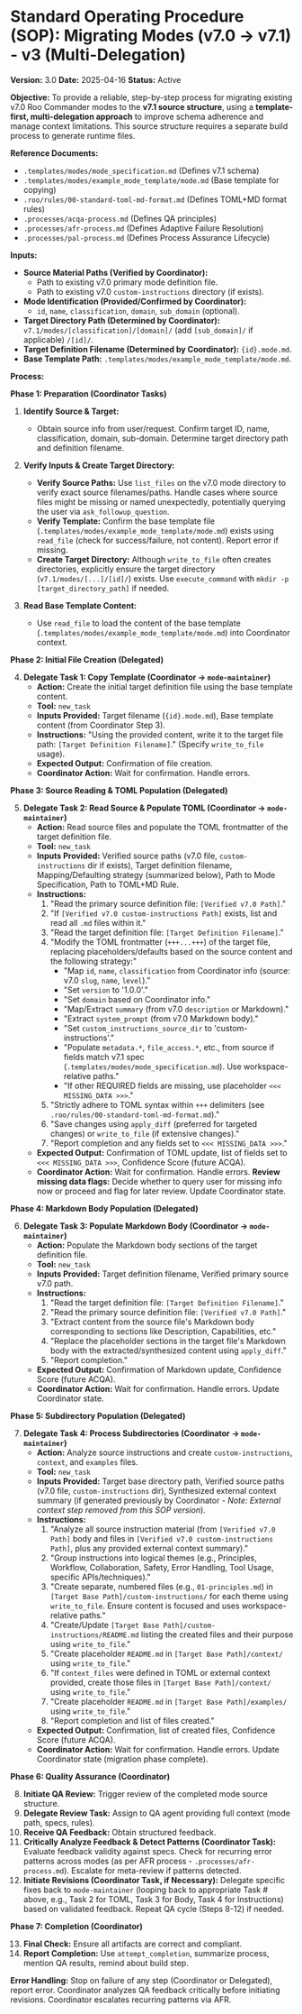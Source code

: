 # Standard Operating Procedure (SOP): Migrating Modes (v7.0 -> v7.1) - v3 (Multi-Delegation)

**Version:** 3.0
**Date:** 2025-04-16
**Status:** Active

**Objective:** To provide a reliable, step-by-step process for migrating existing v7.0 Roo Commander modes to the **v7.1 source structure**, using a **template-first, multi-delegation approach** to improve schema adherence and manage context limitations. This source structure requires a separate build process to generate runtime files.

**Reference Documents:**
*   `.templates/modes/mode_specification.md` (Defines v7.1 schema)
*   `.templates/modes/example_mode_template/mode.md` (Base template for copying)
*   `.roo/rules/00-standard-toml-md-format.md` (Defines TOML+MD format rules)
*   `.processes/acqa-process.md` (Defines QA principles)
*   `.processes/afr-process.md` (Defines Adaptive Failure Resolution)
*   `.processes/pal-process.md` (Defines Process Assurance Lifecycle)

**Inputs:**
*   **Source Material Paths (Verified by Coordinator):**
    *   Path to existing v7.0 primary mode definition file.
    *   Path to existing v7.0 `custom-instructions` directory (if exists).
*   **Mode Identification (Provided/Confirmed by Coordinator):**
    *   `id`, `name`, `classification`, `domain`, `sub_domain` (optional).
*   **Target Directory Path (Determined by Coordinator):** `v7.1/modes/[classification]/[domain]/` (add `[sub_domain]/` if applicable) `/[id]/`.
*   **Target Definition Filename (Determined by Coordinator):** `{id}.mode.md`.
*   **Base Template Path:** `.templates/modes/example_mode_template/mode.md`.

**Process:**

**Phase 1: Preparation (Coordinator Tasks)**

1.  **Identify Source & Target:**
    *   Obtain source info from user/request. Confirm target ID, name, classification, domain, sub-domain. Determine target directory path and definition filename.

2.  **Verify Inputs & Create Target Directory:**
    *   **Verify Source Paths:** Use `list_files` on the v7.0 mode directory to verify exact source filenames/paths. Handle cases where source files might be missing or named unexpectedly, potentially querying the user via `ask_followup_question`.
    *   **Verify Template:** Confirm the base template file (`.templates/modes/example_mode_template/mode.md`) exists using `read_file` (check for success/failure, not content). Report error if missing.
    *   **Create Target Directory:** Although `write_to_file` often creates directories, explicitly ensure the target directory (`v7.1/modes/[...]/[id]/`) exists. Use `execute_command` with `mkdir -p [target_directory_path]` if needed.

3.  **Read Base Template Content:**
    *   Use `read_file` to load the content of the base template (`.templates/modes/example_mode_template/mode.md`) into Coordinator context.

**Phase 2: Initial File Creation (Delegated)**

4.  **Delegate Task 1: Copy Template (Coordinator -> `mode-maintainer`)**
    *   **Action:** Create the initial target definition file using the base template content.
    *   **Tool:** `new_task`
    *   **Inputs Provided:** Target filename (`{id}.mode.md`), Base template content (from Coordinator Step 3).
    *   **Instructions:** "Using the provided content, write it to the target file path: `[Target Definition Filename]`." (Specify `write_to_file` usage).
    *   **Expected Output:** Confirmation of file creation.
    *   **Coordinator Action:** Wait for confirmation. Handle errors.

**Phase 3: Source Reading & TOML Population (Delegated)**

5.  **Delegate Task 2: Read Source & Populate TOML (Coordinator -> `mode-maintainer`)**
    *   **Action:** Read source files and populate the TOML frontmatter of the target definition file.
    *   **Tool:** `new_task`
    *   **Inputs Provided:** Verified source paths (v7.0 file, `custom-instructions` dir if exists), Target definition filename, Mapping/Defaulting strategy (summarized below), Path to Mode Specification, Path to TOML+MD Rule.
    *   **Instructions:**
        1.  "Read the primary source definition file: `[Verified v7.0 Path]`."
        2.  "If `[Verified v7.0 custom-instructions Path]` exists, list and read all `.md` files within it."
        3.  "Read the target definition file: `[Target Definition Filename]`."
        4.  "Modify the TOML frontmatter (`+++...+++`) of the target file, replacing placeholders/defaults based on the source content and the following strategy:"
            *   "Map `id`, `name`, `classification` from Coordinator info (source: v7.0 `slug`, `name`, `level`)."
            *   "Set `version` to '1.0.0'."
            *   "Set `domain` based on Coordinator info."
            *   "Map/Extract `summary` (from v7.0 `description` or Markdown)."
            *   "Extract `system_prompt` (from v7.0 Markdown body)."
            *   "Set `custom_instructions_source_dir` to 'custom-instructions'."
            *   "Populate `metadata.*`, `file_access.*`, etc., from source if fields match v7.1 spec (`.templates/modes/mode_specification.md`). Use workspace-relative paths."
            *   "If other REQUIRED fields are missing, use placeholder `<<< MISSING_DATA >>>`."
        5.  "Strictly adhere to TOML syntax within `+++` delimiters (see `.roo/rules/00-standard-toml-md-format.md`)."
        6.  "Save changes using `apply_diff` (preferred for targeted changes) or `write_to_file` (if extensive changes)."
        7.  "Report completion and any fields set to `<<< MISSING_DATA >>>`."
    *   **Expected Output:** Confirmation of TOML update, list of fields set to `<<< MISSING_DATA >>>`, Confidence Score (future ACQA).
    *   **Coordinator Action:** Wait for confirmation. Handle errors. **Review missing data flags:** Decide whether to query user for missing info now or proceed and flag for later review. Update Coordinator state.

**Phase 4: Markdown Body Population (Delegated)**

6.  **Delegate Task 3: Populate Markdown Body (Coordinator -> `mode-maintainer`)**
    *   **Action:** Populate the Markdown body sections of the target definition file.
    *   **Tool:** `new_task`
    *   **Inputs Provided:** Target definition filename, Verified primary source v7.0 path.
    *   **Instructions:**
        1.  "Read the target definition file: `[Target Definition Filename]`."
        2.  "Read the primary source definition file: `[Verified v7.0 Path]`."
        3.  "Extract content from the source file's Markdown body corresponding to sections like Description, Capabilities, etc."
        4.  "Replace the placeholder sections in the target file's Markdown body with the extracted/synthesized content using `apply_diff`."
        5.  "Report completion."
    *   **Expected Output:** Confirmation of Markdown update, Confidence Score (future ACQA).
    *   **Coordinator Action:** Wait for confirmation. Handle errors. Update Coordinator state.

**Phase 5: Subdirectory Population (Delegated)**

7.  **Delegate Task 4: Process Subdirectories (Coordinator -> `mode-maintainer`)**
    *   **Action:** Analyze source instructions and create `custom-instructions`, `context`, and `examples` files.
    *   **Tool:** `new_task`
    *   **Inputs Provided:** Target base directory path, Verified source paths (v7.0 file, `custom-instructions` dir), Synthesized external context summary (if generated previously by Coordinator - *Note: External context step removed from this SOP version*).
    *   **Instructions:**
        1.  "Analyze all source instruction material (from `[Verified v7.0 Path]` body and files in `[Verified v7.0 custom-instructions Path]`, plus any provided external context summary)."
        2.  "Group instructions into logical themes (e.g., Principles, Workflow, Collaboration, Safety, Error Handling, Tool Usage, specific APIs/techniques)."
        3.  "Create separate, numbered files (e.g., `01-principles.md`) in `[Target Base Path]/custom-instructions/` for each theme using `write_to_file`. Ensure content is focused and uses workspace-relative paths."
        4.  "Create/Update `[Target Base Path]/custom-instructions/README.md` listing the created files and their purpose using `write_to_file`."
        5.  "Create placeholder `README.md` in `[Target Base Path]/context/` using `write_to_file`."
        6.  "If `context_files` were defined in TOML or external context provided, create those files in `[Target Base Path]/context/` using `write_to_file`."
        7.  "Create placeholder `README.md` in `[Target Base Path]/examples/` using `write_to_file`."
        8.  "Report completion and list of files created."
    *   **Expected Output:** Confirmation, list of created files, Confidence Score (future ACQA).
    *   **Coordinator Action:** Wait for confirmation. Handle errors. Update Coordinator state (migration phase complete).

**Phase 6: Quality Assurance (Coordinator)**

8.  **Initiate QA Review:** Trigger review of the completed mode source structure.
9.  **Delegate Review Task:** Assign to QA agent providing full context (mode path, specs, rules).
10. **Receive QA Feedback:** Obtain structured feedback.
11. **Critically Analyze Feedback & Detect Patterns (Coordinator Task):** Evaluate feedback validity against specs. Check for recurring error patterns across modes (as per AFR process - `.processes/afr-process.md`). Escalate for meta-review if patterns detected.
12. **Initiate Revisions (Coordinator Task, if Necessary):** Delegate specific fixes back to `mode-maintainer` (looping back to appropriate Task # above, e.g., Task 2 for TOML, Task 3 for Body, Task 4 for Instructions) based on validated feedback. Repeat QA cycle (Steps 8-12) if needed.

**Phase 7: Completion (Coordinator)**

13. **Final Check:** Ensure all artifacts are correct and compliant.
14. **Report Completion:** Use `attempt_completion`, summarize process, mention QA results, remind about build step.

**Error Handling:** Stop on failure of any step (Coordinator or Delegated), report error. Coordinator analyzes QA feedback critically before initiating revisions. Coordinator escalates recurring patterns via AFR.
